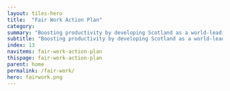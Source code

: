```yaml
---
layout: tiles-hero
title:  "Fair Work Action Plan"
category: 
summary: "Boosting productivity by developing Scotland as a world-leading Fair Work Nation"
subtitle: "Boosting productivity by developing Scotland as a world-leading Fair Work Nation"
index: 13
navitems: fair-work-action-plan
thispage: fair-work-action-plan
parent: home
permalink: /fair-work/
hero: fairwork.png
---
```

